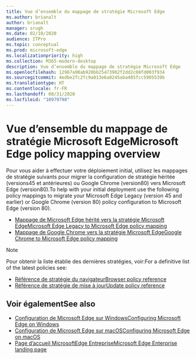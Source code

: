 ```yaml
---
title: Vue d’ensemble du mappage de stratégie Microsoft Edge
ms.author: brianalt
author: brianalt
manager: srugh
ms.date: 02/10/2020
audience: ITPro
ms.topic: conceptual
ms.prod: microsoft-edge
ms.localizationpriority: high
ms.collection: M365-modern-desktop
description: Vue d’ensemble du mappage de stratégie Microsoft Edge
ms.openlocfilehash: 12967a90ab920bb25473902f2dd2c08fd003f934
ms.sourcegitcommit: 4edbe2fc2fc9a013e6a0245aba485fcc5905539b
ms.translationtype: HT
ms.contentlocale: fr-FR
ms.lasthandoff: 08/31/2020
ms.locfileid: "10979798"
---
```

# <span data-ttu-id="972ab-103">Vue d’ensemble du mappage de stratégie Microsoft Edge</span><span class="sxs-lookup"><span data-stu-id="972ab-103">Microsoft Edge policy mapping overview</span></span>

<span data-ttu-id="972ab-104">Pour vous aider à effectuer votre déploiement initial, utilisez les mappages de stratégie suivants pour migrer la configuration de stratégie héritée (versions45 et antérieures) ou Google Chrome (version80) vers Microsoft Edge (version80).</span><span class="sxs-lookup"><span data-stu-id="972ab-104">To help with your initial deployment use the following policy mappings to migrate your Microsoft Edge Legacy (version 45 and earlier) or Google Chrome (version 80) policy configuration to Microsoft Edge (version 80).</span></span>

- [<span data-ttu-id="972ab-105">Mappage de Microsoft Edge hérité vers la stratégie Microsoft Edge</span><span class="sxs-lookup"><span data-stu-id="972ab-105">Microsoft Edge Legacy to Microsoft Edge policy mapping</span></span>](microsoft-edge-policy-map-legacy-to-newedge.md)
- [<span data-ttu-id="972ab-106">Mappage de Google Chrome vers la stratégie Microsoft Edge</span><span class="sxs-lookup"><span data-stu-id="972ab-106">Google Chrome to Microsoft Edge policy mapping</span></span>](microsoft-edge-policy-map-chrome-to-newedge.md)

> [!NOTE]
> <span data-ttu-id="972ab-107">Pour obtenir la liste établie des dernières stratégies, voir:</span><span class="sxs-lookup"><span data-stu-id="972ab-107">For a definitive list of the latest policies see:</span></span>
> - [<span data-ttu-id="972ab-108">Référence de stratégie du navigateur</span><span class="sxs-lookup"><span data-stu-id="972ab-108">Browser policy reference</span></span>](microsoft-edge-policies.md)
> - [<span data-ttu-id="972ab-109">Référence de stratégie de mise à jour</span><span class="sxs-lookup"><span data-stu-id="972ab-109">Update policy reference</span></span>](microsoft-edge-update-policies.md)

## <span data-ttu-id="972ab-110">Voir également</span><span class="sxs-lookup"><span data-stu-id="972ab-110">See also</span></span>
- [<span data-ttu-id="972ab-111">Configuration de Microsoft Edge sur Windows</span><span class="sxs-lookup"><span data-stu-id="972ab-111">Configuring Microsoft Edge on Windows</span></span>](configure-microsoft-edge.md)
- [<span data-ttu-id="972ab-112">Configuration de Microsoft Edge sur macOS</span><span class="sxs-lookup"><span data-stu-id="972ab-112">Configuring Microsoft Edge on macOS</span></span>](configure-microsoft-edge-on-mac.md)
- [<span data-ttu-id="972ab-113">Page d’accueil MicrosoftEdge Entreprise</span><span class="sxs-lookup"><span data-stu-id="972ab-113">Microsoft Edge Enterprise landing page</span></span>](https://aka.ms/EdgeEnterprise)
